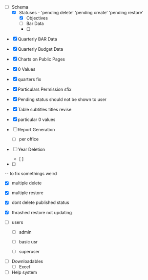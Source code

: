 <!-- Changed to Draft Publish -->
- [ ] Schema
    - [x] Statuses          - 'pending delete' 'pending create' 'pending restore'
        - [x] Objectives
        - [ ] Bar Data
        - [ ] 



<!-- Changes -->
- [x]  Quarterly BAR Data
- [x]  Quarterly Budget Data
- [x] Charts on Public Pages
- [x] 0 Values
- [x] quarters fix
- [x] Particulars Permission sfix

- [x] Pending status should not be shown to user
- [x] Table subtitles titles revise
- [x] particular 0 values

- [ ] Report Generation
    - [ ] per office

- [ ] Year Deletion
    - [ ]

- [ ] 

-- to fix somethings weird
- [x] multiple delete
- [x] multiple restore
- [x] dont delete published status

- [x] thrashed restore not updating



<!-- TESTing -->
- [ ] users
    - [ ] admin
    - [ ] basic usr
    - [ ] superuser


<!-- Unimplemeneted -->
- [ ] Downloadables
    - [ ] Excel

- [ ] Help system
